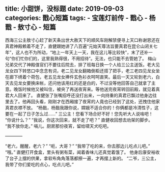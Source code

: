 title:	小甜饼，没标题
date:	2019-09-03
categories: 戬心短篇
tags:
	- 宝莲灯前传
	- 戬心
	- 杨戬
	- 敖寸心
	- 短篇
---

西海三公主敖寸心赶了新天条出世大赦天下的顺风车刚解禁便寻上天口称谢恩还在真君神殿赖着不走了<!--more-->，直健跟她讲了八百遍“元始天尊法旨要真君在昆仑山闭关七年”，这人也不为所动，“地上一年天上一天，我在这儿等比较快”，末了还补一句“你们忙你们的，这里我熟得很，不用招待”。无法，也只能不去管她了。
梅山兄弟交代了神殿值官们不要往后院去，排了班每日换一个人给三公主送饭。老大见龙女四下转悠口中念念有词，老二见龙女翻箱倒柜还搭了把手，老三老四见龙女坐在廊下绣着个荷包，老五见龙女捧件玄色衫衣呵呵直笑。最后一天又轮到老六，白天去见龙女要换床帐，还问他该用红的还是白的，不过没等他回答自己就拿了主意。晚饭时候他又被叫住，被央了再送夜宵来。等他送完夜宵转回前殿，就见着真君大人回来了。
直健张了张嘴招呼还没打出来，一向持重的真君已飘过他身边往里去了。他再回头看，刚刚才在西厢接了夜宵的人竟也已经到了这处，还拽住他家真君衣襟不放。
“杨戬，杨戬我跟你说，嫦娥不适合你的！你俩都是冷清性子，这要在一起了日子怎么过……”
三公主！您看下场合好不好！您先听大人说啥吧！
“你说什么？”
“我说，你这次回来，就不走了吧？”
直健收回想去劝架的脚步。
“我不放你走。”
嗝儿。厨房那份夜宵，留给啸天犬吃吧。

————

“老六，醒醒，老六？”
“呃，大哥？”
“我带了吃的来，你去那边儿吃点儿吧。”
“哦。”
直健打开食盒，里头有粥有菜，闻着香味儿还真觉着饿了。
他身后康安裕收了台子上摆的供果，拿软布角角落落都擦一遍，才再摆上新的。
“二爷，三公主，我带了你们爱吃的点心，吃点儿吧。”

